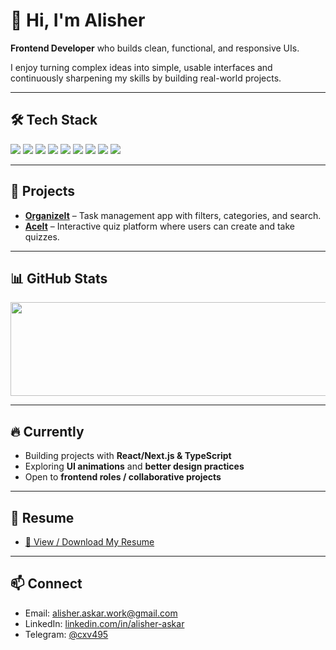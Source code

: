 # 👋 Hi, I'm Alisher

**Frontend Developer** who builds clean, functional, and responsive UIs.  

I enjoy turning complex ideas into simple, usable interfaces and continuously sharpening my skills by building real-world projects.

---

## 🛠️ Tech Stack  

<p>
  <!-- Languages & Frameworks -->
  <img src="https://img.shields.io/badge/React-20232A?style=for-the-badge&logo=react&logoColor=61DAFB" />
  <img src="https://img.shields.io/badge/Next.js-000000?style=for-the-badge&logo=nextdotjs&logoColor=white" />
  <img src="https://img.shields.io/badge/TypeScript-3178C6?style=for-the-badge&logo=typescript&logoColor=white" />
  <img src="https://img.shields.io/badge/JavaScript-F7DF1E?style=for-the-badge&logo=javascript&logoColor=black" />

  <!-- Styling -->
  <img src="https://img.shields.io/badge/Tailwind_CSS-38B2AC?style=for-the-badge&logo=tailwind-css&logoColor=white" />
  <img src="https://img.shields.io/badge/CSS3-1572B6?style=for-the-badge&logo=css3&logoColor=white" />
  <img src="https://img.shields.io/badge/HTML5-E34F26?style=for-the-badge&logo=html5&logoColor=white" />

  <!-- Tools -->
  <img src="https://img.shields.io/badge/Git-F05032?style=for-the-badge&logo=git&logoColor=white" />
  <img src="https://img.shields.io/badge/VS_Code-0078D4?style=for-the-badge&logo=visual-studio-code&logoColor=white" />
</p>

---

## 🚀 Projects  

- [**OrganizeIt**](https://github.com/cxvxcxv/OrganizeIt) – Task management app with filters, categories, and search.  
- [**AceIt**](https://github.com/cxvxcxv/AceIt) – Interactive quiz platform where users can create and take quizzes.

---

## 📊 GitHub Stats  

<p align="center">
  <img src="https://github-readme-stats.vercel.app/api/top-langs/?username=cxvxcxv&layout=compact&theme=tokyonight&langs_count=3" width="650" height="150" />
</p>

---

## 🔥 Currently  
- Building projects with **React/Next.js & TypeScript**  
- Exploring **UI animations** and **better design practices**  
- Open to **frontend roles / collaborative projects**  

---

## 📄 Resume
- [📝 View / Download My Resume](https://drive.google.com/file/d/1D6Y4T8udEQ8t1kolqlVvQD7jVh3yAWDD/view?usp=sharing)

---

## 📫 Connect  
- Email: alisher.askar.work@gmail.com  
- LinkedIn: [linkedin.com/in/alisher-askar](https://www.linkedin.com/in/alisher-askar)  
- Telegram: [@cxv495](https://t.me/cxv495)
